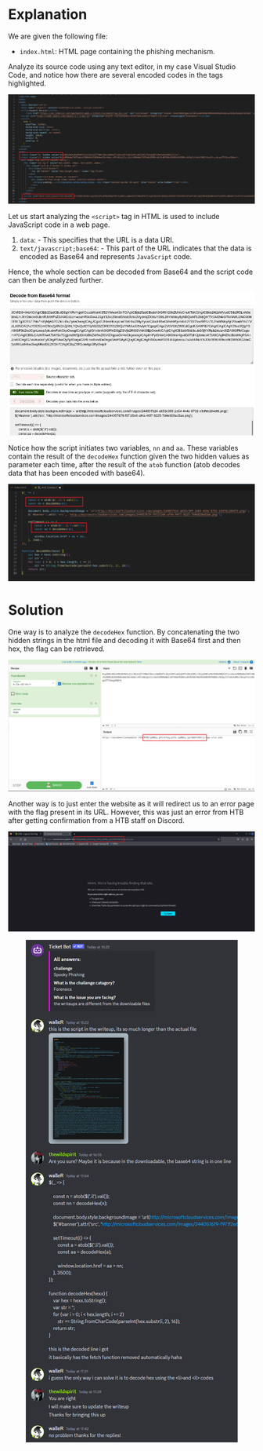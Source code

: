 # Explanation
We are given the following file:
* `index.html`: HTML page containing the phishing mechanism.

Analyze its source code using any text editor, in my case Visual Studio Code, and notice how there are several encoded codes in the tags highlighted.

<p align='center'>
  <img src='/images/phishing1.png' alt="VirusTotal">
</p>

Let us start analyzing the `<script>` tag in HTML is used to include JavaScript code in a web page. 
1. `data`: - This specifies that the URL is a data URI. 
2. `text/javascript;base64`: - This part of the URL indicates that the data is encoded as Base64 and represents `JavaScript` code.

Hence, the whole section can be decoded from Base64 and the script code can then be analyzed further.

<p align='center'>
  <img src='/images/phishing.png' alt="VirusTotal">
</p>

Notice how the script initiates two variables, `nn` and `aa`. These variables contain the result of the `decodeHex` function given the two hidden values as parameter each time, after the result of the `atob` function (atob decodes data that has been encoded with base64). 

<p align='center'>
  <img src='/images/phishing3.png' alt="VirusTotal">
</p>

# Solution
One way is to analyze the `decodeHex` function. By concatenating the two hidden strings in the html file and decoding it with Base64 first and then hex, the flag can be retrieved.

<p align='center'>
  <img src='/images/phishing4.png' alt="VirusTotal">
</p>

Another way is to just enter the website as it will redirect us to an error page with the flag present in its URL. However, this was just an error from HTB after getting confirmation from a HTB staff on Discord.

<p align='center'>
  <img src='/images/phishing6.png' alt="VirusTotal">
</p>

<p align='center'>
  <img src='/images/writeup.png' alt="VirusTotal">
</p>

